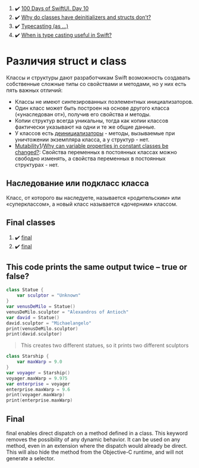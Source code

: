 1. :heavy_check_mark: [100 Days of SwiftUI. Day 10](https://www.hackingwithswift.com/100/swiftui/10)
2. :heavy_check_mark: [Why do classes have deinitializers and structs don’t?](https://www.hackingwithswift.com/quick-start/understanding-swift/why-do-classes-have-deinitializers-and-structs-dont)
3. :heavy_check_mark: [Typecasting (as ...)](https://www.hackingwithswift.com/sixty/10/10/typecasting)
4. :heavy_check_mark: [When is type casting useful in Swift?](https://www.hackingwithswift.com/quick-start/understanding-swift/when-is-type-casting-useful-in-swift)

# Различия struct и class

Классы и структуры дают разработчикам Swift возможность создавать собственные сложные типы со свойствами и методами, но у них есть пять важных отличий:

* Классы не имеют синтезированных поэлементных инициализаторов.
* Один класс может быть построен на основе другого класса («унаследован от»), получив его свойства и методы.
* Копии структур всегда уникальны, тогда как копии классов фактически указывают на одни и те же общие данные.
* У классов есть [деинициализаторы](https://www.youtube.com/watch?v=G7jBlu3-yYo&ab_channel=%D0%A2%D0%9E%D0%9F%D0%9B%D0%95%D0%A1) - методы, вызываемые при уничтожении экземпляра класса, а у структур - нет.
* [Mutability1](https://www.hackingwithswift.com/sixty/8/7/mutability)/[Why can variable properties in constant classes be changed?](https://www.hackingwithswift.com/quick-start/understanding-swift/why-can-variable-properties-in-constant-classes-be-changed): Свойства переменных в постоянных классах можно свободно изменять, а свойства переменных в постоянных структурах - нет.

## Наследование или подкласс класса

Класс, от которого вы наследуете, называется «родительским» или «суперклассом», а новый класс называется «дочерним» классом.

## Final classes

1. :heavy_check_mark: [final](https://www.hackingwithswift.com/sixty/8/4/final-classes)
2. :heavy_check_mark: [final](https://www.hackingwithswift.com/sixty/8/4/final-classes)

## This code prints the same output twice – true or false?

```swift
class Statue {
    var sculptor = "Unknown"
}
var venusDeMilo = Statue()
venusDeMilo.sculptor = "Alexandros of Antioch"
var david = Statue()
david.sculptor = "Michaelangelo"
print(venusDeMilo.sculptor)
print(david.sculptor)
```
>  This creates two different statues, so it prints two different sculptors

```swift
class Starship {
	var maxWarp = 9.0
}
var voyager = Starship()
voyager.maxWarp = 9.975
var enterprise = voyager
enterprise.maxWarp = 9.6
print(voyager.maxWarp)
print(enterprise.maxWarp)
```

## Final

final enables direct dispatch on a method defined in a class. This keyword removes the possibility of any dynamic behavior. It can be used on any method, even in an extension where the dispatch would already be direct. This will also hide the method from the Objective-C runtime, and will not generate a selector.
